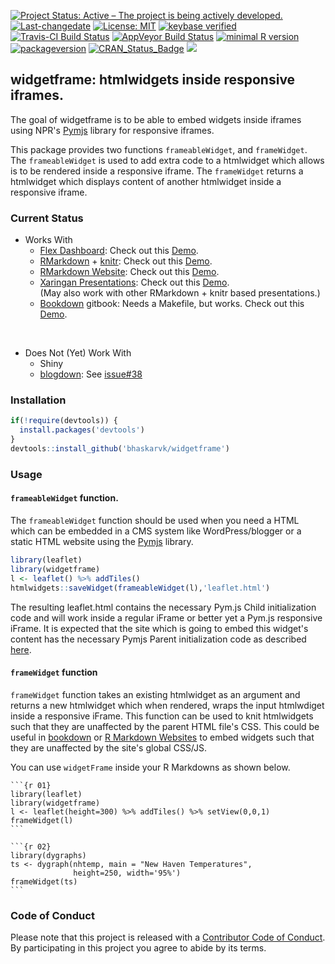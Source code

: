 
[![Project Status: Active – The project is being actively developed.](http://www.repostatus.org/badges/latest/active.svg)](http://www.repostatus.org/#active) [![Last-changedate](https://img.shields.io/badge/last%20change-2017--04--26-green.svg)](/commits/master) [![License: MIT](https://img.shields.io/badge/License-MIT-yellow.svg)](https://opensource.org/licenses/MIT) [![keybase verified](https://img.shields.io/badge/keybase-verified-brightgreen.svg)](https://gist.github.com/bhaskarvk/46fbf2ba7b5713151d7e) [![Travis-CI Build Status](https://travis-ci.org/bhaskarvk/widgetframe.svg?branch=master)](https://travis-ci.org/bhaskarvk/widgetframe) [![AppVeyor Build Status](https://ci.appveyor.com/api/projects/status/github/bhaskarvk/widgetframe?branch=master&svg=true)](https://ci.appveyor.com/project/bhaskarvk/widgetframe) [![minimal R version](https://img.shields.io/badge/R%3E%3D-3.1.0-6666ff.svg)](https://cran.r-project.org/) [![packageversion](https://img.shields.io/badge/Package%20version-0.2.0-orange.svg?style=flat-square)](commits/master) [![CRAN\_Status\_Badge](http://www.r-pkg.org/badges/version/widgetframe)](https://cran.r-project.org/package=widgetframe) [![](http://cranlogs.r-pkg.org/badges/grand-total/widgetframe)](http://cran.rstudio.com/web/packages/widgetframe/index.html)

widgetframe: htmlwidgets inside responsive iframes.
---------------------------------------------------

The goal of widgetframe is to be able to embed widgets inside iframes using NPR's [Pymjs](http://blog.apps.npr.org/pym.js/) library for responsive iframes.

This package provides two functions `frameableWidget`, and `frameWidget`. The `frameableWidget` is used to add extra code to a htmlwidget which allows is to be rendered inside a responsive iframe. The `frameWidget` returns a htmlwidget which displays content of another htmlwidget inside a responsive iframe.

### Current Status

-   Works With
    -   [Flex Dashboard](http://rmarkdown.rstudio.com/flexdashboard/): Check out this [Demo](https://rawgit.com/bhaskarvk/widgetframe/master/inst/examples/flexdashboard/dashboard.html).
    -   [RMarkdown](rmarkdown.rstudio.com) + [knitr](yihui.name/knitr/): Check out this [Demo](https://rawgit.com/bhaskarvk/widgetframe/master/inst/examples/rmarkdown/knitr_example.html).
    -   [RMarkdown Website](http://rmarkdown.rstudio.com/lesson-13.html): Check out this [Demo](https://rawgit.com/bhaskarvk/widgetframe/master/inst/examples/rmarkdown-website/site/index.html).
    -   [Xaringan Presentations](https://slides.yihui.name/xaringan/): Check out this [Demo](https://rawgit.com/bhaskarvk/widgetframe/master/inst/examples/xaringan/widgetframe.html#1).<br/>(May also work with other RMarkdown + knitr based presentations.)
    -   [Bookdown](https://bookdown.org/) gitbook: Needs a Makefile, but works. Check out this [Demo](https://rawgit.com/bhaskarvk/widgetframe/master/inst/examples/bookdown/book/index.html).

<br/>

-   Does Not (Yet) Work With
    -   Shiny
    -   [blogdown](https://github.com/rstudio/blogdown/): See [issue\#38](https://github.com/rstudio/blogdown/issues/38)

### Installation

``` r
if(!require(devtools)) {
  install.packages('devtools')
}
devtools::install_github('bhaskarvk/widgetframe')
```

### Usage

#### `frameableWidget` function.

The `frameableWidget` function should be used when you need a HTML which can be embedded in a CMS system like WordPress/blogger or a static HTML website using the [Pymjs](http://blog.apps.npr.org/pym.js/) library.

``` r
library(leaflet)
library(widgetframe)
l <- leaflet() %>% addTiles()
htmlwidgets::saveWidget(frameableWidget(l),'leaflet.html')
```

The resulting leaflet.html contains the necessary Pym.js Child initialization code and will work inside a regular iFrame or better yet a Pym.js responsive iFrame. It is expected that the site which is going to embed this widget's content has the necessary Pymjs Parent initialization code as described [here](http://blog.apps.npr.org/pym.js/).

#### `frameWidget` function

`frameWidget` function takes an existing htmlwidget as an argument and returns a new htmlwidget which when rendered, wraps the input htmlwdiget inside a responsive iFrame. This function can be used to knit htmlwidgets such that they are unaffected by the parent HTML file's CSS. This could be useful in [bookdown](https://bookdown.org/) or [R Markdown Websites](http://rmarkdown.rstudio.com/rmarkdown_websites.html) to embed widgets such that they are unaffected by the site's global CSS/JS.

You can use `widgetFrame` inside your R Markdowns as shown below.

<pre><code>```{r 01}
library(leaflet)
library(widgetframe)
l <- leaflet(height=300) %>% addTiles() %>% setView(0,0,1)
frameWidget(l)
```</code></pre>
<pre><code>```{r 02}
library(dygraphs)
ts <- dygraph(nhtemp, main = "New Haven Temperatures",
              height=250, width='95%')
frameWidget(ts)
```</code></pre>
### Code of Conduct

Please note that this project is released with a [Contributor Code of Conduct](CONDUCT.md). By participating in this project you agree to abide by its terms.
